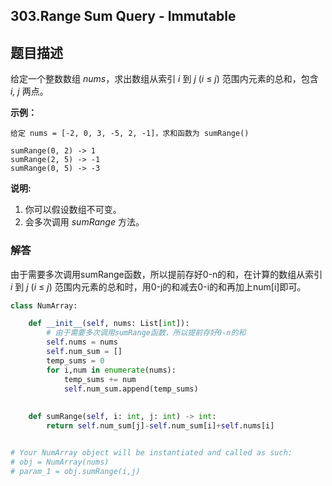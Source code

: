 ## 303.Range Sum Query - Immutable

## 题目描述

给定一个整数数组  *nums*，求出数组从索引 *i* 到 *j*  (*i* ≤ *j*) 范围内元素的总和，包含 *i,  j* 两点。

**示例：**

```
给定 nums = [-2, 0, 3, -5, 2, -1]，求和函数为 sumRange()

sumRange(0, 2) -> 1
sumRange(2, 5) -> -1
sumRange(0, 5) -> -3
```

**说明:**

1. 你可以假设数组不可变。
2. 会多次调用 *sumRange* 方法。



### 解答

​	由于需要多次调用sumRange函数，所以提前存好0-n的和，在计算的数组从索引 *i* 到 *j*  (*i* ≤ *j*) 范围内元素的总和时，用0-j的和减去0-i的和再加上num[i]即可。

```python
class NumArray:

    def __init__(self, nums: List[int]):
        # 由于需要多次调用sumRange函数，所以提前存好0-n的和
        self.nums = nums
        self.num_sum = []
        temp_sums = 0
        for i,num in enumerate(nums):
            temp_sums += num
            self.num_sum.append(temp_sums)
            
        
    def sumRange(self, i: int, j: int) -> int:
        return self.num_sum[j]-self.num_sum[i]+self.nums[i]


# Your NumArray object will be instantiated and called as such:
# obj = NumArray(nums)
# param_1 = obj.sumRange(i,j)
```

